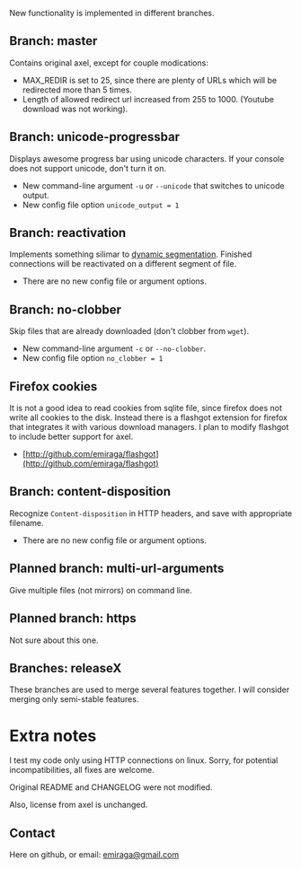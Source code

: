 New functionality is implemented in different branches.

## Branch: master

Contains original axel, except for couple modications:

* MAX_REDIR is set to 25, since there are plenty of URLs which will be redirected more than 5 times.
* Length of allowed redirect url increased from 255 to 1000. (Youtube download was not working).

## Branch: unicode-progressbar

Displays awesome progress bar using unicode characters. If your console does not support unicode, don't turn it on.

* New command-line argument `-u` or `--unicode` that switches to unicode output.
* New config file option `unicode_output = 1`

## Branch: reactivation

Implements something silimar to [dynamic segmentation](http://www.internetdownloadmanager.com/support/segmentation.html). Finished connections will be reactivated on a different segment of file.

* There are no new config file or argument options.

## Branch: no-clobber

Skip files that are already downloaded (don't clobber from `wget`).

* New command-line argument `-c` or `--no-clobber`.
* New config file option `no_clobber = 1`

## Firefox cookies

It is not a good idea to read cookies from sqlite file, since firefox does not write all cookies to the disk. Instead there is a flashgot extension for firefox that integrates it with various download managers. I plan to modify flashgot to include better support for axel.

* [http://github.com/emiraga/flashgot](http://github.com/emiraga/flashgot)

## Branch: content-disposition

Recognize `Content-disposition` in HTTP headers, and save with appropriate filename.

* There are no new config file or argument options.

## Planned branch: multi-url-arguments

Give multiple files (not mirrors) on command line.

## Planned branch: https

Not sure about this one.

## Branches: releaseX

These branches are used to merge several features together. I will consider merging only semi-stable features.

# Extra notes

I test my code only using HTTP connections on linux. Sorry, for potential incompatibilities, all fixes are welcome.

Original README and CHANGELOG were not modified.

Also, license from axel is unchanged.

## Contact

Here on github, or email: [emiraga@gmail.com](mailto:emiraga@gmail.com)
